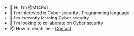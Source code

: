 - 👋 Hi, I’m @M14R41
- 👀 I’m interested in Cyber security , Programming language
- 🌱 I’m currently learning  Cyber security
- 💞️ I’m looking to collaborate on Cyber security 
- 📫 How to reach me - [Contact](madhurendra85390@gmail.com)


<script src="https://tryhackme.com/badge/676661"></script>



<!---
M14R41/M14R41 is a ✨ special ✨ repository because its `README.md` (this file) appears on your GitHub profile.
You can click the Preview link to take a look at your changes
<script src="https://tryhackme.com/badge/676661"></script>



--->
